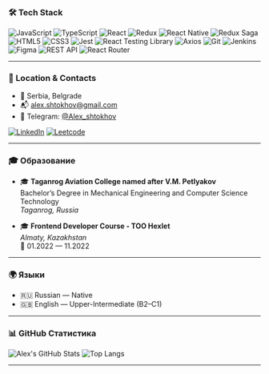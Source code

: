 ### 🛠 Tech Stack

![JavaScript](https://img.shields.io/badge/JavaScript-ES6+-F7DF1E?style=for-the-badge&logo=javascript&logoColor=000)
![TypeScript](https://img.shields.io/badge/TypeScript-007ACC?style=for-the-badge&logo=typescript&logoColor=fff)
![React](https://img.shields.io/badge/React-20232A?style=for-the-badge&logo=react&logoColor=61DAFB)
![Redux](https://img.shields.io/badge/Redux-593D88?style=for-the-badge&logo=redux&logoColor=white)
![React Native](https://img.shields.io/badge/React_Native-20232A?style=for-the-badge&logo=react&logoColor=61DAFB)
![Redux Saga](https://img.shields.io/badge/Redux_Saga-999999?style=for-the-badge&logo=redux-saga&logoColor=white)
![HTML5](https://img.shields.io/badge/HTML5-E34F26?style=for-the-badge&logo=html5&logoColor=white)
![CSS3](https://img.shields.io/badge/CSS3-1572B6?style=for-the-badge&logo=css3&logoColor=white)
![Jest](https://img.shields.io/badge/Jest-C21325?style=for-the-badge&logo=jest&logoColor=white)
![React Testing Library](https://img.shields.io/badge/RTL-E33332?style=for-the-badge&logo=testing-library&logoColor=white)
![Axios](https://img.shields.io/badge/Axios-5A29E4?style=for-the-badge)
![Git](https://img.shields.io/badge/Git-F05032?style=for-the-badge&logo=git&logoColor=white)
![Jenkins](https://img.shields.io/badge/Jenkins-D24939?style=for-the-badge&logo=jenkins&logoColor=white)
![Figma](https://img.shields.io/badge/Figma-F24E1E?style=for-the-badge&logo=figma&logoColor=white)
![REST API](https://img.shields.io/badge/REST_API-005571?style=for-the-badge)
![React Router](https://img.shields.io/badge/React_Router-CA4245?style=for-the-badge&logo=react-router&logoColor=white)

---

### 📍 Location & Contacts

- 📍 Serbia, Belgrade  
- 📬 alex.shtokhov@gmail.com  
- 💬 Telegram: [@Alex_shtokhov](https://t.me/Alex_shtokhov)

[![LinkedIn](https://img.shields.io/badge/LinkedIn-Connect-blue?style=for-the-badge&logo=linkedin)](https://www.linkedin.com/in/alex-shtokhov/)
[![Leetcode](https://img.shields.io/badge/LeetCode-FFA116?style=for-the-badge&logo=leetcode&logoColor=black)](https://leetcode.com/u/Alex_shtokhov/)

---

### 🎓 Образование

- 🎓 **Taganrog Aviation College named after V.M. Petlyakov**  
  Bachelor’s Degree in Mechanical Engineering and Computer Science Technology  
  _Taganrog, Russia_

- 🎓 **Frontend Developer Course - TOO Hexlet**  
  _Almaty, Kazakhstan_  
  📅 01.2022 — 11.2022

---

### 🌍 Языки

- 🇷🇺 Russian — Native  
- 🇬🇧 English — Upper-Intermediate (B2–C1)

---

### 📊 GitHub Статистика

![Alex's GitHub Stats](https://github-readme-stats.vercel.app/api?username=alexshtokhov&show_icons=true&theme=radical)
![Top Langs](https://github-readme-stats.vercel.app/api/top-langs/?username=alexshtokhov&layout=compact&theme=radical)

---


